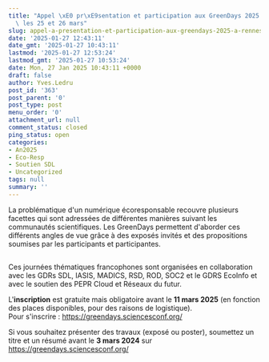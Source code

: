 ```yaml
---
title: "Appel \xE0 pr\xE9sentation et participation aux GreenDays 2025 \xE0 Rennes\
  \ les 25 et 26 mars"
slug: appel-a-presentation-et-participation-aux-greendays-2025-a-rennes-les-25-et-26-mars
date: '2025-01-27 12:43:11'
date_gmt: '2025-01-27 10:43:11'
lastmod: '2025-01-27 12:53:24'
lastmod_gmt: '2025-01-27 10:53:24'
date: Mon, 27 Jan 2025 10:43:11 +0000
draft: false
author: Yves.Ledru
post_id: '363'
post_parent: '0'
post_type: post
menu_order: '0'
attachment_url: null
comment_status: closed
ping_status: open
categories:
- An2025
- Eco-Resp
- Soutien SDL
- Uncategorized
tags: null
summary: ''
---
```


La problématique d'un numérique écoresponsable recouvre plusieurs facettes qui sont adressées de différentes manières suivant les communautés scientifiques. Les GreenDays permettent d'aborder ces différents angles de vue grâce à des exposés invités et des propositions soumises par les participants et participantes.

## 

Ces journées thématiques francophones sont organisées en collaboration avec les GDRs SDL, IASIS, MADICS, RSD, ROD, SOC2 et le GDRS EcoInfo et avec le soutien des PEPR Cloud et Réseaux du futur.

L'**inscription** est gratuite mais obligatoire avant le **11 mars 2025** (en fonction des places disponibles, pour des raisons de logistique).   
Pour s'inscrire : <https://greendays.sciencesconf.org/>

Si vous souhaitez présenter des travaux (exposé ou poster), soumettez un titre et un résumé avant le **3 mars 2024** sur <https://greendays.sciencesconf.org/>
